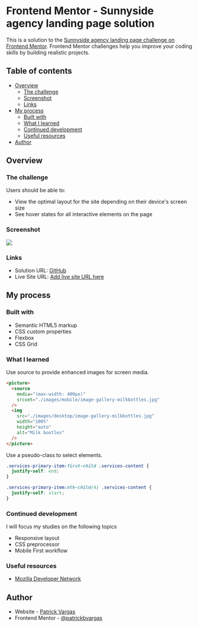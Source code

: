 # Frontend Mentor - Sunnyside agency landing page solution

This is a solution to the [Sunnyside agency landing page challenge on Frontend Mentor](https://www.frontendmentor.io/challenges/sunnyside-agency-landing-page-7yVs3B6ef). Frontend Mentor challenges help you improve your coding skills by building realistic projects.

## Table of contents

- [Overview](#overview)
  - [The challenge](#the-challenge)
  - [Screenshot](#screenshot)
  - [Links](#links)
- [My process](#my-process)
  - [Built with](#built-with)
  - [What I learned](#what-i-learned)
  - [Continued development](#continued-development)
  - [Useful resources](#useful-resources)
- [Author](#author)

## Overview

### The challenge

Users should be able to:

- View the optimal layout for the site depending on their device's screen size
- See hover states for all interactive elements on the page

### Screenshot

![](./screenshot.jpg)

### Links

- Solution URL: [GitHub](https://github.com/patrickbvargas/sunnyside-agency-landing-page)
- Live Site URL: [Add live site URL here](https://your-live-site-url.com)

## My process

### Built with

- Semantic HTML5 markup
- CSS custom properties
- Flexbox
- CSS Grid

### What I learned

Use source to provide enhanced images for screen media.

```html
<picture>
  <source
    media="(max-width: 400px)"
    srcset="./images/mobile/image-gallery-milkbottles.jpg"
  />
  <img
    src="./images/desktop/image-gallery-milkbottles.jpg"
    width="100%"
    height="auto"
    alt="Milk bootles"
  />
</picture>
```

Use a pseudo-class to select elements.

```css
.services-primary-item:first-child .services-content {
  justify-self: end;
}

.services-primary-item:nth-child(4) .services-content {
  justify-self: start;
}
```

### Continued development

I will focus my studies on the following topics

- Responsive layout
- CSS preprocessor
- Mobile First workflow

### Useful resources

- [Mozilla Developer Network](https://developer.mozilla.org/en-US/)

## Author

- Website - [Patrick Vargas](https://github.com/patrickbvargas)
- Frontend Mentor - [@patrickbvargas](https://www.frontendmentor.io/profile/patrickbvargas)
